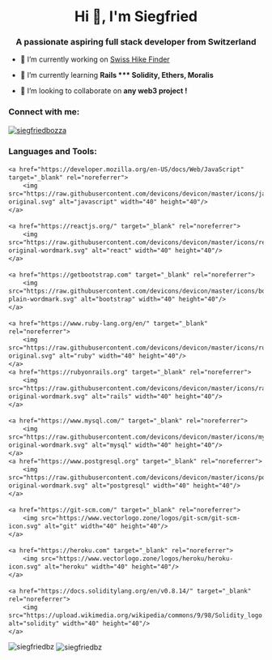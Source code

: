 <h1 align="center">Hi 👋, I'm Siegfried</h1>
<h3 align="center">A passionate aspiring full stack developer from Switzerland</h3>

- 🔭 I’m currently working on [Swiss Hike Finder](https://github.com/boririna/hike_finder)

- 🌱 I’m currently learning **Rails *** Solidity, Ethers, Moralis**

- 👯 I’m looking to collaborate on **any web3 project !**

<h3 align="left">Connect with me:</h3>
<p align="left">
<a href="https://linkedin.com/in/siegfriedbozza" target="blank"><img align="center" src="https://raw.githubusercontent.com/rahuldkjain/github-profile-readme-generator/master/src/images/icons/Social/linked-in-alt.svg" alt="siegfriedbozza" height="30" width="40" /></a>
</p>

<h3 align="left">Languages and Tools:</h3>
<p align="left"> 

    <a href="https://developer.mozilla.org/en-US/docs/Web/JavaScript" target="_blank" rel="noreferrer"> 
        <img src="https://raw.githubusercontent.com/devicons/devicon/master/icons/javascript/javascript-original.svg" alt="javascript" width="40" height="40"/> 
    </a> 

    <a href="https://reactjs.org/" target="_blank" rel="noreferrer"> 
        <img src="https://raw.githubusercontent.com/devicons/devicon/master/icons/react/react-original-wordmark.svg" alt="react" width="40" height="40"/> 
    </a> 

    <a href="https://getbootstrap.com" target="_blank" rel="noreferrer">
        <img src="https://raw.githubusercontent.com/devicons/devicon/master/icons/bootstrap/bootstrap-plain-wordmark.svg" alt="bootstrap" width="40" height="40"/> 
    </a>

    <a href="https://www.ruby-lang.org/en/" target="_blank" rel="noreferrer"> 
        <img src="https://raw.githubusercontent.com/devicons/devicon/master/icons/ruby/ruby-original.svg" alt="ruby" width="40" height="40"/> 
    </a> 
    <a href="https://rubyonrails.org" target="_blank" rel="noreferrer"> 
        <img src="https://raw.githubusercontent.com/devicons/devicon/master/icons/rails/rails-original-wordmark.svg" alt="rails" width="40" height="40"/> 
    </a> 

    <a href="https://www.mysql.com/" target="_blank" rel="noreferrer"> 
        <img src="https://raw.githubusercontent.com/devicons/devicon/master/icons/mysql/mysql-original-wordmark.svg" alt="mysql" width="40" height="40"/> 
    </a> 
    <a href="https://www.postgresql.org" target="_blank" rel="noreferrer"> 
        <img src="https://raw.githubusercontent.com/devicons/devicon/master/icons/postgresql/postgresql-original-wordmark.svg" alt="postgresql" width="40" height="40"/> 
    </a> 

    <a href="https://git-scm.com/" target="_blank" rel="noreferrer"> 
        <img src="https://www.vectorlogo.zone/logos/git-scm/git-scm-icon.svg" alt="git" width="40" height="40"/> 
    </a> 
    
    <a href="https://heroku.com" target="_blank" rel="noreferrer"> 
        <img src="https://www.vectorlogo.zone/logos/heroku/heroku-icon.svg" alt="heroku" width="40" height="40"/> 
    </a> 

    <a href="https://docs.soliditylang.org/en/v0.8.14/" target="_blank" rel="noreferrer"> 
        <img src="https://upload.wikimedia.org/wikipedia/commons/9/98/Solidity_logo.svg" alt="solidity" width="40" height="40"/> 
    </a> 
</p>

<p><img align="left" src="https://github-readme-stats.vercel.app/api/top-langs?username=siegfriedbz&show_icons=true&locale=en&layout=compact" alt="siegfriedbz" /></p>

<p>&nbsp;<img align="center" src="https://github-readme-stats.vercel.app/api?username=siegfriedbz&show_icons=true&locale=en" alt="siegfriedbz" /></p>

